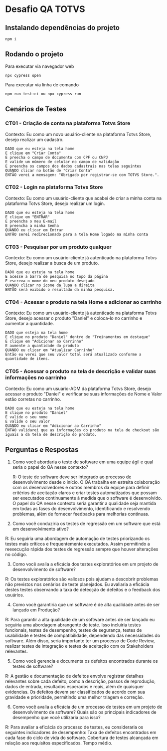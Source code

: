 # Desafio QA TOTVS

## Instalando dependências do projeto

```
npm i
```

## Rodando o projeto

Para executar via navegador web
```
npx cypress open
```

Para executar via linha de comando 
```
npm run test:ci ou npx cypress run
```



## Cenários de Testes

### CT01 - Criação de conta na plataforma Totvs Store
Contexto:
Eu como um novo usuário-cliente na plataforma Totvs Store, desejo realizar um cadastro.

    DADO que eu esteja na tela home
    E clique em "Criar Conta"
    E preecha o campo de documento com CPF ou CNPJ
    E valide um número de celular no campo de validação
    E preencha os campos dos dados cadastrais nas telas seguintes
    QUANDO clicar no botão de "Criar Conta"
    ENTÃO verei a mensagem: "Obrigado por registrar-se com TOTVS Store.".

### CT02 - Login na plataforma Totvs Store
Contexto:
Eu como um usuário-cliente que acabei de criar a minha conta na plataforma Totvs Store, desejo realizar um login.

    DADO que eu esteja na tela home
    E clique em "ENTRAR"
    E preencha o meu E-mail
    E preencha a minha Senha
    QUANDO eu clicar em Entrar
    ENTÃO serei redirecionado para a tela Home logado na minha conta


### CT03 - Pesquisar por um produto qualquer
Contexto:
Eu como um usuário-cliente já autenticado na plataforma Totvs Store, desejo realizar a busca de um produto.

    DADO que eu esteja na tela home
    E acesse a barra de pesquisa no topo da página
    E escreva o nome do meu produto desejado
    QUANDO clicar no icone da lupa a direita
    ENTÃO será exibido o resultado da minha pesquisa.


### CT04 - Acessar o produto na tela Home e adicionar ao carrinho
Contexto:
Eu como um usuário-cliente já autenticado na plataforma Totvs Store, desejo acessar o produto "Daniel" e coloca-lo no carrinho e aumentar a quantidade.

    DADO que esteja na tela home
    E clique no produto "Daniel" dentro de "Treinamentos em destaque"
    E clique em "Adicionar ao Carrinho"
    E aumente a quantidade do produto
    QUANDO eu clicar em "Atualizar Carrinho"
    Então eu verei que seu valor total será atualizado conforme a quantidade de itens.


### CT05 - Acessar o produto na tela de descrição e validar suas informações no carrinho
Contexto:
Eu como um usuario-ADM da plataforma Totvs Store, desejo acessar o produto "Daniel" e verificar se suas informações de Nome e Valor estão corretas no carrinho.

    DADO que eu esteja na tela home
    E clique no produto "Daniel"
    E valide o seu nome
    E valide o seu valor
    QUANDO eu clicar em "Adicionar ao Carrinho"
    ENTÃO validarei que as informações do produto na tela de checkout são iguais a da tela de descrição do produto.


## Perguntas e Respostas

1. Como você abordaria o teste de software em uma equipe ágil e qual seria o papel do
QA nesse contexto?
   
   R: O teste de software deve ser integrado ao processo de desenvolvimento desde o início. O QA trabalha em estreita colaboração com os desenvolvedores e outros membros da equipe para definir critérios de aceitação claros e criar testes automatizados que possam ser executados continuamente à medida que o software é desenvolvido. O papel do QA nesse contexto seria garantir a qualidade seja mantida em todas as fases do desenvolvimento, identificando e resolvendo problemas, além de fornecer feedbacks para melhorias contínuas.

2. Como você conduziria os testes de regressão em um software que está em
desenvolvimento ativo?
  
  R: Eu seguiria uma abordagem de automação de testes priorizando os testes mais críticos e frequentemente executados. Assim permitindo a reexecução rápida dos testes de regressão sempre que houver alterações no código. 

3. Como você avalia a eficácia dos testes exploratórios em um projeto de
desenvolvimento de software?
  
  R: Os testes exploratórios são valiosos pois ajudam a descobrir problemas não previstos nos cenários de teste planejados. Eu avaliaria a eficácia destes testes observando a taxa de detecção de defeitos e o feedback dos usuários.

4. Como você garantiria que um software é de alta qualidade antes de ser lançado em
Produção?
 
 R: Para garantir a alta qualidade de um software antes de ser lançado eu seguiria uma abordagem abrangente de teste. Isso incluiria testes funcionais, testes de desempenho, testes de segurança, testes de usabilidade e testes de compatibilidade, dependendo das necessidades do software. Além disso, seria importante ter um processo de Code Review, realizar testes de integração e testes de aceitação com os Stakeholders relevantes.

5. Como você gerencia e documenta os defeitos encontrados durante os testes de
software?
 
 R: A gestão e documentação de defeitos envolve registrar detalhes relevantes sobre cada defeito, como a descrição, passos de reprodução, dados de entrada, resultados esperados e reais, além de quaisquer evidencias. Os defeitos devem ser classificados de acordo com sua gravidade e prioridade, permitindo uma melhor triagem e correção.

6. Como você avalia a eficácia de um processo de testes em um projeto de
desenvolvimento de software? Quais são os principais indicadores de desempenho
que você utilizaria para isso?
  
 R: Para avaliar a eficácia do processo de testes, eu consideraria os seguintes indicadores de desempenho:
        Taxa de defeitos encontrados em cada fase do ciclo de vida do software.
        Cobertura de testes alcançada em relação aos requisitos especificados.
        Tempo médio.
